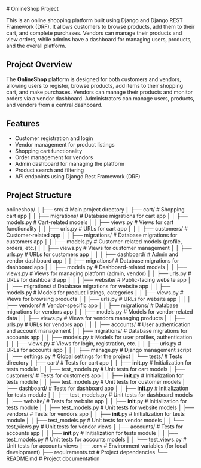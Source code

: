 ​# OnlineShop Project

This is an online shopping platform built using Django and Django REST Framework (DRF). It allows customers to browse products, add them to their cart, and complete purchases. Vendors can manage their products and view orders, while admins have a dashboard for managing users, products, and the overall platform.

## Project Overview

The **OnlineShop** platform is designed for both customers and vendors, allowing users to register, browse products, add items to their shopping cart, and make purchases. Vendors can manage their products and monitor orders via a vendor dashboard. Administrators can manage users, products, and vendors from a central dashboard.

## Features

- Customer registration and login
- Vendor management for product listings
- Shopping cart functionality
- Order management for vendors
- Admin dashboard for managing the platform
- Product search and filtering
- API endpoints using Django Rest Framework (DRF)

## Project Structure
onlineshop/
│
├── src/                           # Main project directory
│   ├── cart/                      # Shopping cart app
│   │   ├── migrations/            # Database migrations for cart app
│   │   ├── models.py              # Cart-related models
│   │   ├── views.py               # Views for cart functionality
│   │   ├── urls.py                # URLs for cart app
│   │
│   ├── customers/                 # Customer-related app
│   │   ├── migrations/            # Database migrations for customers app
│   │   ├── models.py              # Customer-related models (profile, orders, etc.)
│   │   ├── views.py               # Views for customer management
│   │   ├── urls.py                # URLs for customers app
│   │
│   ├── dashboard/                 # Admin and vendor dashboard app
│   │   ├── migrations/            # Database migrations for dashboard app
│   │   ├── models.py              # Dashboard-related models
│   │   ├── views.py               # Views for managing platform (admin, vendor)
│   │   ├── urls.py                # URLs for dashboard app
│   │
│   ├── website/                   # Public-facing website app
│   │   ├── migrations/            # Database migrations for website app
│   │   ├── models.py              # Models for product listings, categories
│   │   ├── views.py               # Views for browsing products
│   │   ├── urls.py                # URLs for website app
│   │
│   ├── vendors/                   # Vendor-specific app
│   │   ├── migrations/            # Database migrations for vendors app
│   │   ├── models.py              # Models for vendor-related data
│   │   ├── views.py               # Views for vendors managing products
│   │   ├── urls.py                # URLs for vendors app
│   │
│   ├── accounts/                  # User authentication and account management
│   │   ├── migrations/            # Database migrations for accounts app
│   │   ├── models.py              # Models for user profiles, authentication
│   │   ├── views.py               # Views for login, registration, etc.
│   │   ├── urls.py                # URLs for accounts app
│   │
│   ├── manage.py                  # Django management script
│   ├── settings.py                # Global settings for the project
│   └── tests/                     # Tests directory
│       ├── cart/                  # Tests for cart app
│       │   ├── __init__.py        # Initialization for tests module
│       │   ├── test_models.py     # Unit tests for cart models
│       ├── customers/             # Tests for customers app
│       │   ├── __init__.py        # Initialization for tests module
│       │   ├── test_models.py     # Unit tests for customer models
│       ├── dashboard/             # Tests for dashboard app
│       │   ├── __init__.py        # Initialization for tests module
│       │   ├── test_models.py     # Unit tests for dashboard models
│       ├── website/               # Tests for website app
│       │   ├── __init__.py        # Initialization for tests module
│       │   ├── test_models.py     # Unit tests for website models
│       ├── vendors/               # Tests for vendors app
│       │   ├── __init__.py        # Initialization for tests module
│       │   ├── test_models.py     # Unit tests for vendor models
│       │   └── test_views.py      # Unit tests for vendor views
│       ├── accounts/              # Tests for accounts app
│       │   ├── __init__.py        # Initialization for tests module
│       │   ├── test_models.py     # Unit tests for accounts models
│       │   └── test_views.py      # Unit tests for accounts views
├── .env                           # Environment variables (for local development)
├── requirements.txt               # Project dependencies
└── README.md                      # Project documentation


